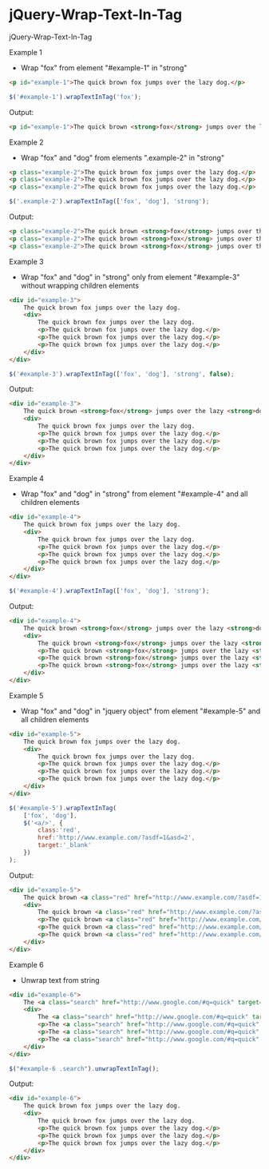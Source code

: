 jQuery-Wrap-Text-In-Tag
======================

jQuery-Wrap-Text-In-Tag



Example 1
 - Wrap "fox" from element "#example-1" in "strong"

`````html
<p id="example-1">The quick brown fox jumps over the lazy dog.</p>
`````

`````javascript
$('#example-1').wrapTextInTag('fox');
`````
Output:
`````html
<p id="example-1">The quick brown <strong>fox</strong> jumps over the lazy dog.</p>
`````

Example 2
 - Wrap "fox" and "dog" from elements ".example-2" in "strong"

`````html
<p class="example-2">The quick brown fox jumps over the lazy dog.</p>
<p class="example-2">The quick brown fox jumps over the lazy dog.</p>
<p class="example-2">The quick brown fox jumps over the lazy dog.</p>
`````

`````javascript
$('.example-2').wrapTextInTag(['fox', 'dog'], 'strong');
`````
Output:
`````html
<p class="example-2">The quick brown <strong>fox</strong> jumps over the lazy <strong>dog</strong>.</p>
<p class="example-2">The quick brown <strong>fox</strong> jumps over the lazy <strong>dog</strong>.</p>
<p class="example-2">The quick brown <strong>fox</strong> jumps over the lazy <strong>dog</strong>.</p>
`````

Example 3
 - Wrap "fox" and "dog" in "strong" only from element "#example-3" without wrapping children elements

`````html
<div id="example-3">
	The quick brown fox jumps over the lazy dog.
	<div>
		The quick brown fox jumps over the lazy dog.
		<p>The quick brown fox jumps over the lazy dog.</p>
		<p>The quick brown fox jumps over the lazy dog.</p>
		<p>The quick brown fox jumps over the lazy dog.</p>
	</div>
</div>
`````

`````javascript
$('#example-3').wrapTextInTag(['fox', 'dog'], 'strong', false);
`````
Output:
`````html
<div id="example-3">
	The quick brown <strong>fox</strong> jumps over the lazy <strong>dog</strong>.
	<div>
		The quick brown fox jumps over the lazy dog.
		<p>The quick brown fox jumps over the lazy dog.</p>
		<p>The quick brown fox jumps over the lazy dog.</p>
		<p>The quick brown fox jumps over the lazy dog.</p>
	</div>
</div>
`````

Example 4
 - Wrap "fox" and "dog" in "strong" from element "#example-4" and all children elements

`````html
<div id="example-4">
	The quick brown fox jumps over the lazy dog.
	<div>
		The quick brown fox jumps over the lazy dog.
		<p>The quick brown fox jumps over the lazy dog.</p>
		<p>The quick brown fox jumps over the lazy dog.</p>
		<p>The quick brown fox jumps over the lazy dog.</p>
	</div>
</div>
`````

`````javascript
$('#example-4').wrapTextInTag(['fox', 'dog'], 'strong');
`````
Output:
`````html
<div id="example-4">
	The quick brown <strong>fox</strong> jumps over the lazy <strong>dog</strong>.
	<div>
		The quick brown <strong>fox</strong> jumps over the lazy <strong>dog</strong>.
		<p>The quick brown <strong>fox</strong> jumps over the lazy <strong>dog</strong>.</p>
		<p>The quick brown <strong>fox</strong> jumps over the lazy <strong>dog</strong>.</p>
		<p>The quick brown <strong>fox</strong> jumps over the lazy <strong>dog</strong>.</p>
	</div>
</div>
`````

Example 5
 - Wrap "fox" and "dog" in "jquery object" from element "#example-5" and all children elements

`````html
<div id="example-5">
	The quick brown fox jumps over the lazy dog.
	<div>
		The quick brown fox jumps over the lazy dog.
		<p>The quick brown fox jumps over the lazy dog.</p>
		<p>The quick brown fox jumps over the lazy dog.</p>
		<p>The quick brown fox jumps over the lazy dog.</p>
	</div>
</div>
`````

`````javascript
$('#example-5').wrapTextInTag(
	['fox', 'dog'], 
	$('<a/>', {
		class:'red', 
		href:'http://www.example.com/?asdf=1&asd=2',
		target:'_blank'
	})
);
`````
Output:
`````html
<div id="example-5">
	The quick brown <a class="red" href="http://www.example.com/?asdf=1&amp;asd=2" target="_blank">fox</a> jumps over the lazy <a class="red" href="http://www.example.com/?asdf=1&amp;asd=2" target="_blank">dog</a>.
	<div>
		The quick brown <a class="red" href="http://www.example.com/?asdf=1&amp;asd=2" target="_blank">fox</a> jumps over the lazy <a class="red" href="http://www.example.com/?asdf=1&amp;asd=2" target="_blank">dog</a>.
		<p>The quick brown <a class="red" href="http://www.example.com/?asdf=1&amp;asd=2" target="_blank">fox</a> jumps over the lazy <a class="red" href="http://www.example.com/?asdf=1&amp;asd=2" target="_blank">dog</a>.</p>
		<p>The quick brown <a class="red" href="http://www.example.com/?asdf=1&amp;asd=2" target="_blank">fox</a> jumps over the lazy <a class="red" href="http://www.example.com/?asdf=1&amp;asd=2" target="_blank">dog</a>.</p>
		<p>The quick brown <a class="red" href="http://www.example.com/?asdf=1&amp;asd=2" target="_blank">fox</a> jumps over the lazy <a class="red" href="http://www.example.com/?asdf=1&amp;asd=2" target="_blank">dog</a>.</p>
	</div>
</div>
`````

Example 6
 - Unwrap text from string

`````html
<div id="example-6">
	The <a class="search" href="http://www.google.com/#q=quick" target="_blank">quick</a> brown fox jumps over the lazy dog.
	<div>
		The <a class="search" href="http://www.google.com/#q=quick" target="_blank">quick</a> brown fox jumps over the lazy dog.
		<p>The <a class="search" href="http://www.google.com/#q=quick" target="_blank">quick</a> brown fox jumps over the lazy dog.</p>
		<p>The <a class="search" href="http://www.google.com/#q=quick" target="_blank">quick</a> brown fox jumps over the lazy dog.</p>
		<p>The <a class="search" href="http://www.google.com/#q=quick" target="_blank">quick</a> brown fox jumps over the lazy dog.</p>
	</div>
</div>
`````

`````javascript
$("#example-6 .search").unwrapTextInTag();
`````
Output:
`````html
<div id="example-6">
	The quick brown fox jumps over the lazy dog.
	<div>
		The quick brown fox jumps over the lazy dog.
		<p>The quick brown fox jumps over the lazy dog.</p>
		<p>The quick brown fox jumps over the lazy dog.</p>
		<p>The quick brown fox jumps over the lazy dog.</p>
	</div>
</div>
`````